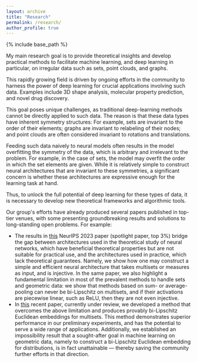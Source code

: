 ```yaml
---
layout: archive
title: "Research"
permalink: /research/
author_profile: true
---
```


{% include base_path %}

My main research goal is to provide theoretical insights and develop practical methods to facilitate machine learning, and deep learning in particular, on irregular data such as sets, point clouds, and graphs.

This rapidly growing field is driven by ongoing efforts in the community to harness the power of deep learning for crucial applications involving such data. Examples include 3D shape analysis, molecular property prediction, and novel drug discovery.

This goal poses unique challenges, as traditional deep-learning methods cannot be directly applied to such data. The reason is that these data types have inherent symmetry structures: For example, sets are invariant to the order of their elements; graphs are invariant to relabeling of their nodes; and point clouds are often considered invariant to rotations and translations.

Feeding such data naively to neural models often results in the model overfitting the symmetry of the data, which is arbitrary and irrelevant to the problem. For example, in the case of sets, the model may overfit the order in which the set elements are given. While it is relatively simple to construct neural architectures that are invariant to these symmetries, a significant concern is whether these architectures are expressive enough for the learning task at hand.

Thus, to unlock the full potential of deep learning for these types of data, it is necessary to develop new theoretical frameworks and algorithmic tools.

Our group's efforts have already produced several papers published in top-tier venues, with some presenting groundbreaking results and solutions to long-standing open problems. For example:

- The results in [this](https://tal-amir.github.io/publication/2023-12%20Neural%20Injective%20Functions) NeurIPS 2023 paper (spotlight paper, top 3%) bridge the gap between architectures used in the theoretical study of neural networks, which have beneficial theoretical properties but are not suitable for practical use, and the architectures used in practice, which lack theoretical guarantees. Namely, we show how one may construct a simple and efficient neural architecture that takes multisets or measures as input, and is injective. In the same paper, we also highlight a fundamental limitation in most of the prevalent methods to handle sets and geometric data: we show that methods based on sum- or average-pooling can never be bi-Lipschitz on multisets, and if their activations are piecewise linear, such as ReLU, then they are not even injective.
- In [this](https://tal-amir.github.io/publication/2024-05%20Fourier%20Sliced-Wasserstein%20Embedding) recent paper, currently under review, we developed a method that overcomes the above limitation and produces provably bi-Lipschitz Euclidean embeddings for multisets. This method demonstrates superior performance in our preliminary experiments, and has the potential to serve a wide range of applications. Additionally, we established an impossibility result that a sought-after goal in machine learning on geometric data, namely to construct a bi-Lipschitz Euclidean embedding for distributions, is in fact unattainable — thereby saving the community further efforts in that direction.
